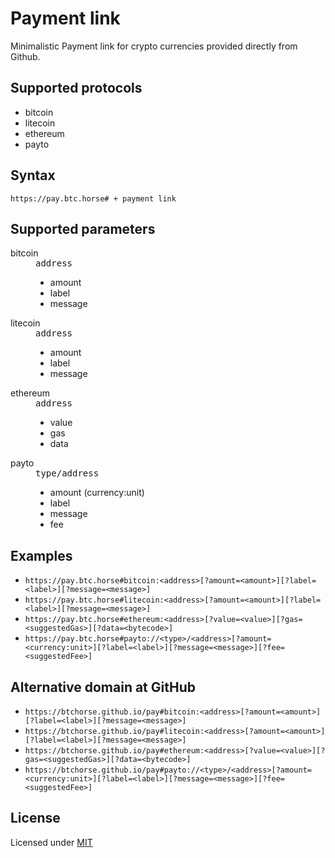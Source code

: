 # Payment link
Minimalistic Payment link for crypto currencies provided directly from Github.

## Supported protocols

* bitcoin
* litecoin
* ethereum
* payto

## Syntax

`https://pay.btc.horse# + payment link`

## Supported parameters

<dl>
  <dt>bitcoin</dt>
  <dd>
    <kbd>address</kbd>
    <ul>
      <li>amount</li>
      <li>label</li>
      <li>message</li>
    </ul>
  </dd>
</dl>
<dl>
  <dt>litecoin</dt>
  <dd>
    <kbd>address</kbd>
    <ul>
      <li>amount</li>
      <li>label</li>
      <li>message</li>
    </ul>
  </dd>
</dl>
<dl>
  <dt>ethereum</dt>
  <dd>
    <kbd>address</kbd>
    <ul>
      <li>value</li>
      <li>gas</li>
      <li>data</li>
    </ul>
  </dd>
</dl>
<dl>
  <dt>payto</dt>
  <dd>
    <kbd>type/address</kbd>
    <ul>
      <li>amount (currency:unit)</li>
      <li>label</li>
      <li>message</li>
      <li>fee</li>
    </ul>
  </dd>
</dl>

## Examples

- `https://pay.btc.horse#bitcoin:<address>[?amount=<amount>][?label=<label>][?message=<message>]`
- `https://pay.btc.horse#litecoin:<address>[?amount=<amount>][?label=<label>][?message=<message>]`
- `https://pay.btc.horse#ethereum:<address>[?value=<value>][?gas=<suggestedGas>][?data=<bytecode>]`
- `https://pay.btc.horse#payto://<type>/<address>[?amount=<currency:unit>][?label=<label>][?message=<message>][?fee=<suggestedFee>]`

## Alternative domain at GitHub

- `https://btchorse.github.io/pay#bitcoin:<address>[?amount=<amount>][?label=<label>][?message=<message>]`
- `https://btchorse.github.io/pay#litecoin:<address>[?amount=<amount>][?label=<label>][?message=<message>]`
- `https://btchorse.github.io/pay#ethereum:<address>[?value=<value>][?gas=<suggestedGas>][?data=<bytecode>]`
- `https://btchorse.github.io/pay#payto://<type>/<address>[?amount=<currency:unit>][?label=<label>][?message=<message>][?fee=<suggestedFee>]`

## License

Licensed under [MIT](LICENSE)
